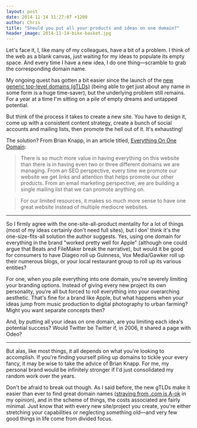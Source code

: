 ```yaml
---
layout: post
date: 2014-11-14 11:27:07 +1200
author: Chris
title: "Should you put all your products and ideas on one domain?"
header_image: 2014-11-14-bike-basket.jpg
---
```


<!-- excerpt -->

Let's face it, I, like many of my colleagues, have a bit of a problem. I think of the web as a blank canvas, just waiting for my ideas to populate its empty space. And every time I have a new idea, I do one thing—scramble to grab the corresponding domain name. 

My ongoing quest has gotten a bit easier since the launch of the [new generic top-level domains (gTLDs)](https://iwantmyname.com/domains/new-gtld-domain-extensions) (being able to get just about any name in some form is a huge time-saver), but the underlying problem still remains. For a year at a time I'm sitting on a pile of empty dreams and untapped potential. 

But think of the process it takes to create a new site. You have to design it, come up with a consistent content strategy, create a bunch of social accounts and mailing lists, then promote the hell out of it. It's exhausting! 

The solution? From Brian Knapp, in an article titled, [Everything On One Domain](http://retromocha.com/learn/put-everything-on-one-domain/):

>There is so much more value in having everything on this website than there is in having even two or three different domains we are managing. From an SEO perspective, every time we promote our website we get links and attention that helps promote our other products. From an email marketing perspective, we are building a single mailing list that we can promote anything on.

>For our limited resources, it makes so much more sense to have one great website instead of multiple mediocre websites.

<!-- /excerpt -->

***

So I firmly agree with the one-site-all-product mentality for a lot of things (most of my ideas certainly don't need full sites), but I don' think it's the one-size-fits-all solution the author suggests. Yes, using one domain for everything in the brand "worked pretty well for Apple" (although one could argue that Beats and FileMaker break the narrative), but would it be good for consumers to have Diageo roll up Guinness, Vox Media/Gawker roll up their numerous blogs, or your local restaurant group to roll up its various entities?

For one, when you pile everything into one domain, you're severely limiting your branding options. Instead of giving every new project its own personality, you're all but forced to roll everything into your overarching aesthetic. That's fine for a brand like Apple, but what happens when your ideas jump from music production to digital photography to urban farming? Might you want separate concepts then?

And, by putting all your ideas on one domain, are you limiting each idea's potential success? Would Twitter be Twitter if, in 2006, it shared a page with Odeo?

***

But alas, like most things, it all depends on what you're looking to accomplish. If you're finding yourself piling up domains to tickle your every fancy, it may be wise to take the advice of Brian Knapp. For me, my personal brand would be infinitely stronger if I'd just consolidated my random work over the years. 

Don't be afraid to break out though. As I said before, the new gTLDs make it easier than ever to find great domain names ([straying from .com is A-ok](http://blog.iwantmyname.com/2014/10/do-domain-extensions-really-matter-anymore.html) in my opinion), and in the scheme of things, the costs associated are fairly minimal. Just know that with every new site/project you create, you're either stretching your capabilities or neglecting something old—and very few good things in life come from divided focus.

